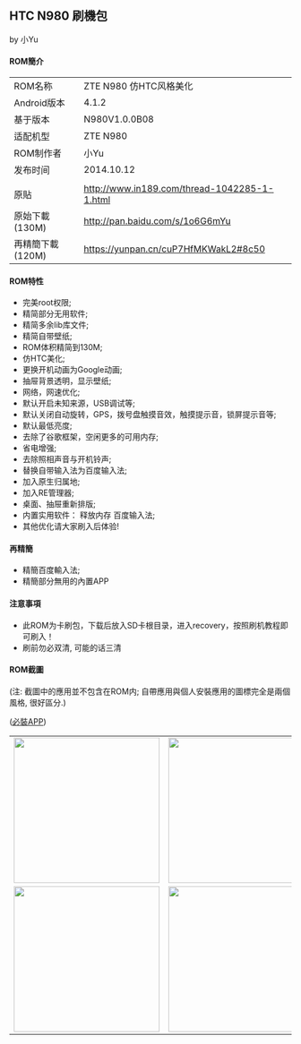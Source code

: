 ## HTC N980 刷機包

by 小Yu

#### ROM簡介

| | |
| :--- | :--- |
| ROM名称 | ZTE N980 仿HTC风格美化 |
| Android版本 | 4.1.2 |
| 基于版本 |  N980V1.0.0B08 |
| 适配机型 | ZTE N980 |
| ROM制作者 | 小Yu |
| 发布时间 | 2014.10.12 |
| | |
| 原貼 | http://www.in189.com/thread-1042285-1-1.html |
| 原始下載(130M) | http://pan.baidu.com/s/1o6G6mYu |
| 再精簡下載(120M) | https://yunpan.cn/cuP7HfMKWakL2#8c50 |

#### ROM特性

- 完美root权限;
- 精简部分无用软件;
- 精简多余lib库文件;
- 精简自带壁纸;
- ROM体积精简到130M;
- 仿HTC美化;
- 更换开机动画为Google动画;
- 抽屉背景透明，显示壁纸;
- 网络，网速优化;
- 默认开启未知来源，USB调试等;
- 默认关闭自动旋转，GPS，拨号盘触摸音效，触摸提示音，锁屏提示音等;
- 默认最低亮度;
- 去除了谷歌框架，空闲更多的可用内存;
- 省电增强;
- 去除照相声音与开机铃声;
- 替换自带输入法为百度输入法;
- 加入原生归属地;
- 加入RE管理器;
- 桌面、抽屉重新排版;
- 内置实用软件： 释放内存 百度输入法;
- 其他优化请大家刷入后体验!
 
#### 再精簡

- 精簡百度輸入法;
- 精簡部分無用的內置APP

#### 注意事項

- 此ROM为卡刷包，下载后放入SD卡根目录，进入recovery，按照刷机教程即可刷入！
- 刷前勿必双清, 可能的话三清

#### ROM截圖

(注: 截圖中的應用並不包含在ROM内; 自帶應用與個人安裝應用的圖標完全是兩個風格, 很好區分.)

([必裝APP](../zzz.Android-APP))

| | | |
| :--- | :--- | :--- |
| <img width="260" src="img/1.png"> | <img width="260" src="img/2.png"> | <img width="260" src="img/3.png"> |
| <img width="260" src="img/4.png"> | <img width="260" src="img/5.png"> | |
